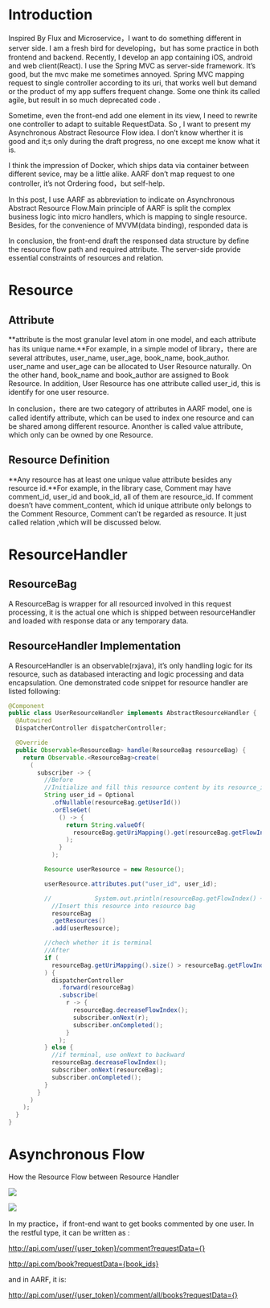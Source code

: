 # Introduction

Inspired By Flux and Microservice，I want to do something different in server side. I am a fresh bird for developing，but has some practice in both frontend and backend. Recently, I develop an app containing iOS, android and web client(React). I use the Spring MVC as server-side framework. It’s good, but the mvc make me sometimes annoyed. Spring MVC mapping request to single controller according to its uri, that works well but demand or the product of my app suffers frequent change. Some one think its called agile, but result in so much deprecated code .

Sometime, even the front-end add one element in its view, I need to rewrite one controller to adapt to suitable RequestData. So , I want to present my Asynchronous Abstract Resource Flow idea. I don’t know wherther it is good and it;s only during the draft progress, no one except me know what it is.

I think the impression of Docker, which ships data via container between different sevice, may be a little alike. AARF don’t map request to one controller, it’s not Ordering food，but self-help.

In this post, I use AARF as abbreviation to indicate on Asynchronous Abstract Resource Flow.Main principle of AARF is split the complex business logic into micro handlers, which is mapping to single resource. Besides, for the convenience of MVVM(data binding), responded data is

In conclusion, the front-end draft the responsed data structure by define the resource flow path and required attribute. The server-side provide essential constraints of resources and relation.

# Resource

## Attribute

**attribute is the most granular level atom in one model, and each attribute has its unique name.**For example, in a simple model of library，there are several attributes, user_name, user_age, book_name, book_author. user_name and user_age can be allocated to User Resource naturally. On the other hand, book_name and book_author are assigned to Book Resource. In addition, User Resource has one attribute called user_id, this is identify for one user resource.

In conclusion，there are two category of attributes in AARF model, one is called identify attribute, which can be used to index one resource and can be shared among different resource. Anonther is called value attribute, which only can be owned by one Resource.

## Resource Definition

**Any resource has at least one unique value attribute besides any resource id.**For example, in the library case, Comment may have comment_id, user_id and book_id, all of them are resource_id. If comment doesn’t have comment_content, which id unique attribute only belongs to the Comment Resource, Comment can’t be regarded as resource. It just called relation ,which will be discussed below.

# ResourceHandler

## ResourceBag

A ResourceBag is wrapper for all resourced involved in this request processing, it is the actual one which is shipped between resourceHandler and loaded with response data or any temporary data.

## ResourceHandler Implementation

A ResourceHandler is an observable(rxjava), it’s only handling logic for its resource, such as databased interacting and logic processing and data encapsulation. One demonstrated code snippet for resource handler are listed following:

```java
@Component
public class UserResourceHandler implements AbstractResourceHandler {
  @Autowired
  DispatcherController dispatcherController;

  @Override
  public Observable<ResourceBag> handle(ResourceBag resourceBag) {
    return Observable.<ResourceBag>create(
      (
        subscriber -> {
          //Before
          //Initialize and fill this resource content by its resource_id
          String user_id = Optional
            .ofNullable(resourceBag.getUserId())
            .orElseGet(
              () -> {
                return String.valueOf(
                  resourceBag.getUriMapping().get(resourceBag.getFlowIndex())[1]
                );
              }
            );

          Resource userResource = new Resource();

          userResource.attributes.put("user_id", user_id);

          //            System.out.println(resourceBag.getFlowIndex() + "AAAAAA" + resourceBag.getUriMapping().size());
            //Insert this resource into resource bag
            resourceBag
            .getResources()
            .add(userResource);

          //chech whether it is terminal
          //After
          if (
            resourceBag.getUriMapping().size() > resourceBag.getFlowIndex() + 1
          ) {
            dispatcherController
              .forward(resourceBag)
              .subscribe(
                r -> {
                  resourceBag.decreaseFlowIndex();
                  subscriber.onNext(r);
                  subscriber.onCompleted();
                }
              );
          } else {
            //if terminal, use onNext to backward
            resourceBag.decreaseFlowIndex();
            subscriber.onNext(resourceBag);
            subscriber.onCompleted();
          }
        }
      )
    );
  }
}
```

# Asynchronous Flow

How the Resource Flow between Resource Handler

![](http://7xlgth.com1.z0.glb.clouddn.com/56A0BE00-E44F-4E08-AA96-3DB9CD0E561C.png)

![](http://7xlgth.com1.z0.glb.clouddn.com/E1C10411-FCDC-400D-81FA-3885065E1B70.png)

In my practice，if front-end want to get books commented by one user. In the restful type, it can be written as :

http://api.com/user/{user_token}/comment?requestData={}

http://api.com/book?requestData={book_ids}

and in AARF, it is:

http://api.com/user/{user_token}/comment/all/books?requestData={}

